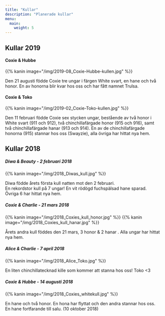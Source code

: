 ```yaml
---
title: "Kullar"
description: "Planerade kullar"
menu:
  main:
    weight: 5
---
```


## Kullar 2019

#### Coxie & Hubbe

{{% kanin image="/img/2019-08_Coxie-Hubbe-kullen.jpg" %}}

Den 21 augusti födde Coxie tre ungar i färgen White svart, en hane och två honor. En av honorna blir kvar hos oss och har fått namnet Trulsa.


#### Coxie & Toko

{{% kanin image="/img/2019-02_Coxie-Toko-kullen.jpg" %}}

Den 11 februari födde Coxie sex stycken ungar, bestående av två honor i White svart (911 och 912), två chinchillafärgade honor (915 och 916), samt
två chinchillafärgade hanar (913 och 914). En av de chinchillafärgade honorna (915) stannar hos oss (Swayzie), alla övriga har hittat nya hem.


## Kullar 2018

##### Diwa & Beauty - 2 februari 2018

{{% kanin image="/img/2018_Diwas_kull.jpg" %}}

Diwa födde årets första kull natten mot den 2 februari.   
En rekordstor kull på 7 ungar! En vit rödögd fuchspälsad hane sparad. Övriga 6 har hittat nya hem.

##### Coxie & Charlie - 21 mars 2018

{{% kanin image="/img/2018_Coxies_kull_honor.jpg" %}}  {{% kanin image="/img/2018_Coxies_kull_hanar.jpg" %}}

Årets andra kull föddes den 21 mars, 3 honor & 2 hanar . Alla ungar har hittat nya hem.

##### Alice & Charlie - 7 april 2018

{{% kanin image="/img/2018_Alice_Toko.jpg" %}}  

En liten chinchillatecknad kille som kommer att stanna hos oss! Toko <3

##### Coxie & Hubbe - 14 augusti 2018

{{% kanin image="/img/2018_Coxies_whitekull.jpg" %}}

En hane och två honor. En hona har flyttat och den andra stannar hos oss. En hane fortfarande till salu. (10 oktober 2018)
